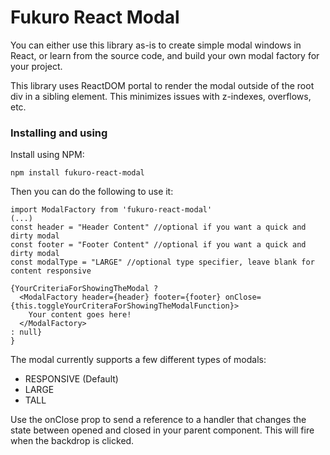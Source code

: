 # Fukuro React Modal
You can either use this library as-is to create simple modal windows in React, or learn from the source code, and build your own modal factory for your project.

This library uses ReactDOM portal to render the modal outside of the root div in a sibling element. This minimizes issues with z-indexes, overflows, etc.

### Installing and using
Install using NPM:
```
npm install fukuro-react-modal
```

Then you can do the following to use it:
```
import ModalFactory from 'fukuro-react-modal'
(...)
const header = "Header Content" //optional if you want a quick and dirty modal
const footer = "Footer Content" //optional if you want a quick and dirty modal
const modalType = "LARGE" //optional type specifier, leave blank for content responsive

{YourCriteriaForShowingTheModal ?
  <ModalFactory header={header} footer={footer} onClose={this.toggleYourCriteraForShowingTheModalFunction}>
    Your content goes here!
  </ModalFactory>
: null}
}
```

The modal currently supports a few different types of modals:
- RESPONSIVE (Default)
- LARGE
- TALL

Use the onClose prop to send a reference to a handler that changes the state between opened and closed in your parent component. This will fire when the backdrop is clicked.